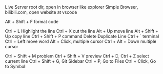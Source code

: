 Live Server root dir, open in browser like explorer
Simple Browser, bilibili.com, open website at vscode

Alt + Shift + F	format code

Ctrl + L	Highlight the line
Ctrl + X	cut the line
Alt + Up	move line
Alt + Shift + Up	copy line
Ctrl + Shift + P	command
Delete Duplicate Line
Ctrl + `	terminal
Ctrl + Left 	move word
Alt + Click, multiple cursor
Ctrl + Alt + Down	multiple cursor

Ctrl + Shift + M	problem
Ctrl + Shift + V	preview
Ctrl + D, Ctrl + Z	select current line
Ctrl + Shift + G, Git Sidebar
Ctrl + P, Go to Files
Ctrl + Click, Go to Symbol